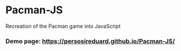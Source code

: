 # Pacman-JS
Recreation of the Pacman game into JavaScript

### Demo page: https://persosireduard.github.io/Pacman-JS/
